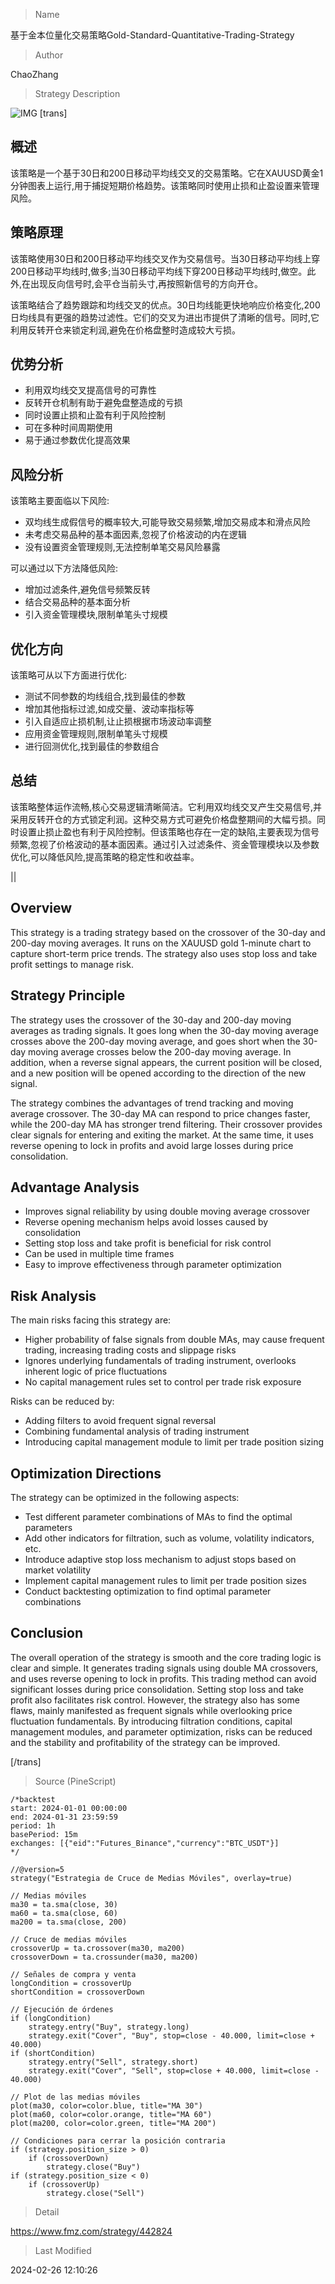
> Name

基于金本位量化交易策略Gold-Standard-Quantitative-Trading-Strategy

> Author

ChaoZhang

> Strategy Description

![IMG](https://www.fmz.com/upload/asset/11711b2f7a36708fade.png)
[trans]

## 概述

该策略是一个基于30日和200日移动平均线交叉的交易策略。它在XAUUSD黄金1分钟图表上运行,用于捕捉短期价格趋势。该策略同时使用止损和止盈设置来管理风险。

## 策略原理  

该策略使用30日和200日移动平均线交叉作为交易信号。当30日移动平均线上穿200日移动平均线时,做多;当30日移动平均线下穿200日移动平均线时,做空。此外,在出现反向信号时,会平仓当前头寸,再按照新信号的方向开仓。

该策略结合了趋势跟踪和均线交叉的优点。30日均线能更快地响应价格变化,200日均线具有更强的趋势过滤性。它们的交叉为进出市提供了清晰的信号。同时,它利用反转开仓来锁定利润,避免在价格盘整时造成较大亏损。

## 优势分析

- 利用双均线交叉提高信号的可靠性
- 反转开仓机制有助于避免盘整造成的亏损
- 同时设置止损和止盈有利于风险控制
- 可在多种时间周期使用
- 易于通过参数优化提高效果

## 风险分析  

该策略主要面临以下风险:

- 双均线生成假信号的概率较大,可能导致交易频繁,增加交易成本和滑点风险
- 未考虑交易品种的基本面因素,忽视了价格波动的内在逻辑  
- 没有设置资金管理规则,无法控制单笔交易风险暴露  

可以通过以下方法降低风险:

- 增加过滤条件,避免信号频繁反转
- 结合交易品种的基本面分析
- 引入资金管理模块,限制单笔头寸规模

## 优化方向

该策略可从以下方面进行优化:  

- 测试不同参数的均线组合,找到最佳的参数  
- 增加其他指标过滤,如成交量、波动率指标等  
- 引入自适应止损机制,让止损根据市场波动率调整  
- 应用资金管理规则,限制单笔头寸规模  
- 进行回测优化,找到最佳的参数组合

## 总结  

该策略整体运作流畅,核心交易逻辑清晰简洁。它利用双均线交叉产生交易信号,并采用反转开仓的方式锁定利润。这种交易方式可避免价格盘整期间的大幅亏损。同时设置止损止盈也有利于风险控制。但该策略也存在一定的缺陷,主要表现为信号频繁,忽视了价格波动的基本面因素。通过引入过滤条件、资金管理模块以及参数优化,可以降低风险,提高策略的稳定性和收益率。

||

## Overview

This strategy is a trading strategy based on the crossover of the 30-day and 200-day moving averages. It runs on the XAUUSD gold 1-minute chart to capture short-term price trends. The strategy also uses stop loss and take profit settings to manage risk.  

## Strategy Principle

The strategy uses the crossover of the 30-day and 200-day moving averages as trading signals. It goes long when the 30-day moving average crosses above the 200-day moving average, and goes short when the 30-day moving average crosses below the 200-day moving average. In addition, when a reverse signal appears, the current position will be closed, and a new position will be opened according to the direction of the new signal.

The strategy combines the advantages of trend tracking and moving average crossover. The 30-day MA can respond to price changes faster, while the 200-day MA has stronger trend filtering. Their crossover provides clear signals for entering and exiting the market. At the same time, it uses reverse opening to lock in profits and avoid large losses during price consolidation.  

## Advantage Analysis

- Improves signal reliability by using double moving average crossover
- Reverse opening mechanism helps avoid losses caused by consolidation
- Setting stop loss and take profit is beneficial for risk control
- Can be used in multiple time frames  
- Easy to improve effectiveness through parameter optimization

## Risk Analysis

The main risks facing this strategy are:

- Higher probability of false signals from double MAs, may cause frequent trading, increasing trading costs and slippage risks
- Ignores underlying fundamentals of trading instrument, overlooks inherent logic of price fluctuations
- No capital management rules set to control per trade risk exposure

Risks can be reduced by:

- Adding filters to avoid frequent signal reversal  
- Combining fundamental analysis of trading instrument
- Introducing capital management module to limit per trade position sizing

## Optimization Directions  

The strategy can be optimized in the following aspects:

- Test different parameter combinations of MAs to find the optimal parameters
- Add other indicators for filtration, such as volume, volatility indicators, etc. 
- Introduce adaptive stop loss mechanism to adjust stops based on market volatility
- Implement capital management rules to limit per trade position sizes
- Conduct backtesting optimization to find optimal parameter combinations  

## Conclusion

The overall operation of the strategy is smooth and the core trading logic is clear and simple. It generates trading signals using double MA crossovers, and uses reverse opening to lock in profits. This trading method can avoid significant losses during price consolidation. Setting stop loss and take profit also facilitates risk control. However, the strategy also has some flaws, mainly manifested as frequent signals while overlooking price fluctuation fundamentals. By introducing filtration conditions, capital management modules, and parameter optimization, risks can be reduced and the stability and profitability of the strategy can be improved.

[/trans]



> Source (PineScript)

``` pinescript
/*backtest
start: 2024-01-01 00:00:00
end: 2024-01-31 23:59:59
period: 1h
basePeriod: 15m
exchanges: [{"eid":"Futures_Binance","currency":"BTC_USDT"}]
*/

//@version=5
strategy("Estrategia de Cruce de Medias Móviles", overlay=true)

// Medias móviles
ma30 = ta.sma(close, 30)
ma60 = ta.sma(close, 60)
ma200 = ta.sma(close, 200)

// Cruce de medias móviles
crossoverUp = ta.crossover(ma30, ma200)
crossoverDown = ta.crossunder(ma30, ma200)

// Señales de compra y venta
longCondition = crossoverUp
shortCondition = crossoverDown

// Ejecución de órdenes
if (longCondition)
    strategy.entry("Buy", strategy.long)
    strategy.exit("Cover", "Buy", stop=close - 40.000, limit=close + 40.000)
if (shortCondition)
    strategy.entry("Sell", strategy.short)
    strategy.exit("Cover", "Sell", stop=close + 40.000, limit=close - 40.000)

// Plot de las medias móviles
plot(ma30, color=color.blue, title="MA 30")
plot(ma60, color=color.orange, title="MA 60")
plot(ma200, color=color.green, title="MA 200")

// Condiciones para cerrar la posición contraria
if (strategy.position_size > 0)
    if (crossoverDown)
        strategy.close("Buy")
if (strategy.position_size < 0)
    if (crossoverUp)
        strategy.close("Sell")
```

> Detail

https://www.fmz.com/strategy/442824

> Last Modified

2024-02-26 12:10:26
